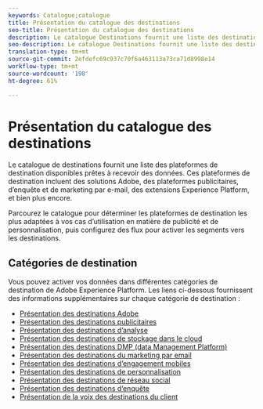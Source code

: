 ```yaml
---
keywords: Catalogue;catalogue
title: Présentation du catalogue des destinations
seo-title: Présentation du catalogue des destinations
description: Le catalogue Destinations fournit une liste des destinations disponibles prêtes à recevoir des données. Ces destinations incluent des solutions Adobe, des plateformes publicitaires, d’enquête et de marketing par e-mail, et bien plus encore.
seo-description: Le catalogue Destinations fournit une liste des destinations disponibles prêtes à recevoir des données. Ces destinations incluent des solutions Adobe, des plateformes publicitaires, d’enquête et de marketing par e-mail, et bien plus encore.
translation-type: tm+mt
source-git-commit: 2efdefc69c937c70f6a463113a73ca71d8998e14
workflow-type: tm+mt
source-wordcount: '198'
ht-degree: 61%

---
```



# Présentation du catalogue des destinations

Le catalogue de destinations fournit une liste des plateformes de destination disponibles prêtes à recevoir des données. Ces plateformes de destination incluent des solutions Adobe, des plateformes publicitaires, d’enquête et de marketing par e-mail, des extensions Experience Platform, et bien plus encore.

Parcourez le catalogue pour déterminer les plateformes de destination les plus adaptées à vos cas d’utilisation en matière de publicité et de personnalisation, puis configurez des flux pour activer les segments vers les destinations.

## Catégories de destination

Vous pouvez activer vos données dans différentes catégories de destination de Adobe Experience Platform. Les liens ci-dessous fournissent des informations supplémentaires sur chaque catégorie de destination :

- [Présentation des destinations Adobe](./adobe/overview.md)
- [Présentation des destinations publicitaires](./advertising/overview.md)
- [Présentation des destinations d’analyse](./analytics/overview.md)
- [Présentation des destinations de stockage dans le cloud](./cloud-storage/overview.md)
- [Présentation des destinations DMP (data Management Platform)](./data-management/overview.md)
- [Présentation des destinations du marketing par email](./email-marketing/overview.md)
- [Présentation des destinations d’engagement mobiles](./mobile-engagement/overview.md)
- [Présentation des destinations de personnalisation](./personalization/overview.md)
- [Présentation des destinations de réseau social](./social/overview.md)
- [Présentation des destinations d’enquête](./survey/overview.md)
- [Présentation de la voix des destinations du client](./voice/overview.md)